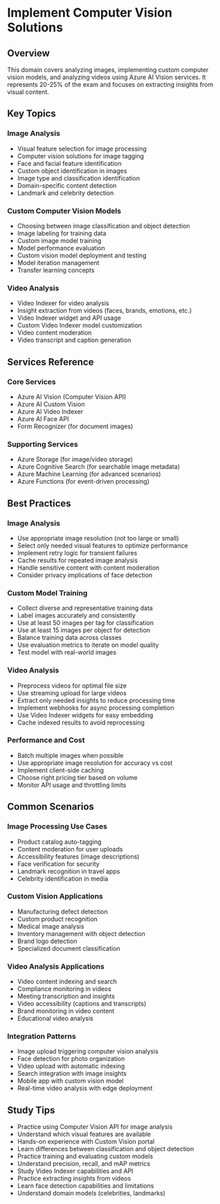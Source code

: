 # Implement Computer Vision Solutions

## Overview
This domain covers analyzing images, implementing custom computer vision models, and analyzing videos using Azure AI Vision services. It represents 20-25% of the exam and focuses on extracting insights from visual content.

## Key Topics

### Image Analysis
- Visual feature selection for image processing
- Computer vision solutions for image tagging
- Face and facial feature identification
- Custom object identification in images
- Image type and classification identification
- Domain-specific content detection
- Landmark and celebrity detection

### Custom Computer Vision Models
- Choosing between image classification and object detection
- Image labeling for training data
- Custom image model training
- Model performance evaluation
- Custom vision model deployment and testing
- Model iteration management
- Transfer learning concepts

### Video Analysis
- Video Indexer for video analysis
- Insight extraction from videos (faces, brands, emotions, etc.)
- Video Indexer widget and API usage
- Custom Video Indexer model customization
- Video content moderation
- Video transcript and caption generation

## Services Reference

### Core Services
- Azure AI Vision (Computer Vision API)
- Azure AI Custom Vision
- Azure AI Video Indexer
- Azure AI Face API
- Form Recognizer (for document images)

### Supporting Services
- Azure Storage (for image/video storage)
- Azure Cognitive Search (for searchable image metadata)
- Azure Machine Learning (for advanced scenarios)
- Azure Functions (for event-driven processing)

## Best Practices

### Image Analysis
- Use appropriate image resolution (not too large or small)
- Select only needed visual features to optimize performance
- Implement retry logic for transient failures
- Cache results for repeated image analysis
- Handle sensitive content with content moderation
- Consider privacy implications of face detection

### Custom Model Training
- Collect diverse and representative training data
- Label images accurately and consistently
- Use at least 50 images per tag for classification
- Use at least 15 images per object for detection
- Balance training data across classes
- Use evaluation metrics to iterate on model quality
- Test model with real-world images

### Video Analysis
- Preprocess videos for optimal file size
- Use streaming upload for large videos
- Extract only needed insights to reduce processing time
- Implement webhooks for async processing completion
- Use Video Indexer widgets for easy embedding
- Cache indexed results to avoid reprocessing

### Performance and Cost
- Batch multiple images when possible
- Use appropriate image resolution for accuracy vs cost
- Implement client-side caching
- Choose right pricing tier based on volume
- Monitor API usage and throttling limits

## Common Scenarios

### Image Processing Use Cases
- Product catalog auto-tagging
- Content moderation for user uploads
- Accessibility features (image descriptions)
- Face verification for security
- Landmark recognition in travel apps
- Celebrity identification in media

### Custom Vision Applications
- Manufacturing defect detection
- Custom product recognition
- Medical image analysis
- Inventory management with object detection
- Brand logo detection
- Specialized document classification

### Video Analysis Applications
- Video content indexing and search
- Compliance monitoring in videos
- Meeting transcription and insights
- Video accessibility (captions and transcripts)
- Brand monitoring in video content
- Educational video analysis

### Integration Patterns
- Image upload triggering computer vision analysis
- Face detection for photo organization
- Video upload with automatic indexing
- Search integration with image insights
- Mobile app with custom vision model
- Real-time video analysis with edge deployment

## Study Tips

- Practice using Computer Vision API for image analysis
- Understand which visual features are available
- Hands-on experience with Custom Vision portal
- Learn differences between classification and object detection
- Practice training and evaluating custom models
- Understand precision, recall, and mAP metrics
- Study Video Indexer capabilities and API
- Practice extracting insights from videos
- Learn face detection capabilities and limitations
- Understand domain models (celebrities, landmarks)
